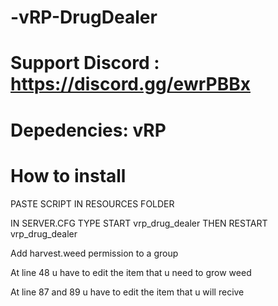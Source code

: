 # -vRP-DrugDealer

# Support Discord : https://discord.gg/ewrPBBx 

# Depedencies: vRP


# How to install

 PASTE SCRIPT IN RESOURCES FOLDER

 IN SERVER.CFG TYPE START vrp_drug_dealer THEN RESTART vrp_drug_dealer

 Add harvest.weed permission to a group

 At line 48 u have to edit the item that u need to grow weed

 At line 87 and 89 u have to edit the item that u will recive

